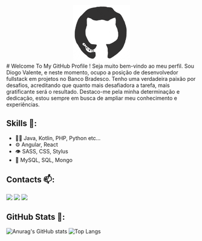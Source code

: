 <div align="center">
<img src="https://github.com/dhvalente/dhvalente/blob/main/octo.gif" alt="GitHub Logo" width="150" height="150" />
</div>
# Welcome To My GitHub Profile !
Seja muito bem-vindo ao meu perfil. Sou Diogo Valente, e neste momento, ocupo a posição de desenvolvedor fullstack em projetos no Banco Bradesco. Tenho uma verdadeira paixão por desafios, acreditando que quanto mais desafiadora a tarefa, mais gratificante será o resultado. Destaco-me pela minha determinação e dedicação, estou sempre em busca de ampliar meu conhecimento e experiências.


## Skills  🔭:
- 👨‍💻 Java, Kotlin, PHP, Python etc...
- ⚙️ Angular, React
- 👁️ SASS, CSS, Stylus
- 💽 MySQL, SQL, Mongo

## Contacts  📫:

<div>
<a href = "mailto:diogohvalente@gmail.com"><img src="https://img.shields.io/badge/Gmail-D14836?style=for-the-badge&logo=gmail&logoColor=white" target="_blank"></a>
<a href="https://www.linkedin.com/in/diogo-henrique-valente" target="_blank"><img src="https://img.shields.io/badge/-LinkedIn-%230077B5?style=for-the-badge&logo=linkedin&logoColor=white" target="_blank"></a>   
<a href="https://wa.me/5544999801158" alt="WhatsApp" target="_blank">
<img src="https://img.shields.io/badge/-WhatsApp-25d366?style=for-the-badge&logo=whatsapp&logoColor=white&link=https://wa.me/5544999801158"/></a>
</div>

## GitHub Stats  📌:

![Anurag's GitHub stats](https://github-readme-stats.vercel.app/api?username=dhvalente&show_icons=true&theme=radical)
![Top Langs](https://github-readme-stats-git-masterrstaa-rickstaa.vercel.app/api/top-langs/?username=dhvalente&layout=compact&bg_color=000&border_color=30A3DC&title_color=E94D5F&text_color=FFF)

